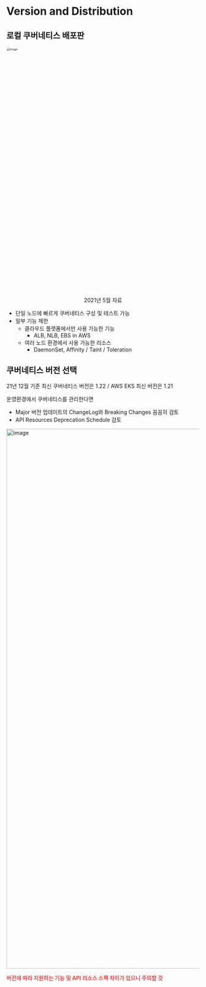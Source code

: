 # Version and Distribution

## 로컬 쿠버네티스 배포판

<img width="1269" alt="image" src="https://user-images.githubusercontent.com/33750210/232375508-43cb3483-78b9-4cd6-a6d5-11a9e8a4e83b.png" style="zoom: 50%;"  >


<p style="text-align: center;">2021년 5월 자료</p>

- 단일 노드에 빠르게 쿠버네티스 구성 및 테스트 가능
- 일부 기능 제한
  - 클라우드 플랫폼에서만 사용 가능한 기능
    - ALB, NLB, EBS in AWS
  - 여러 노드 환경에서 사용 가능한 리소스
    - DaemonSet, Affinity / Taint / Toleration



## 쿠버네티스 버전 선택

21년 12월 기준 최신 쿠버네티스 버전은 1.22 / AWS EKS 최신 버전은 1.21

운영환경에서 쿠버네티스를 관리한다면

- Major 버전 업데이트의 ChangeLog와 Breaking Changes 꼼꼼히 검토
-  API Resources Deprecation Schedule 검토

<img width="1408" alt="image" src="https://user-images.githubusercontent.com/33750210/232377908-73a653b4-1e54-47c8-b49b-ffec17bc2367.png">

<strong style="color:#eb4444">버전에 따라 지원하는 기능 및 API 리소스 스펙 차이가 있으니 주의할 것</strong>
